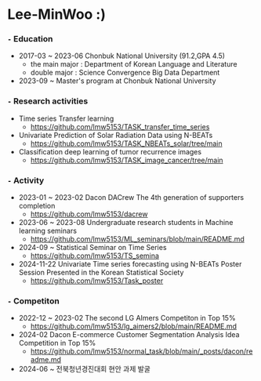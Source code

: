 # Lee-MinWoo :)

### `-` Education
- 2017-03 ~ 2023-06 Chonbuk National University (91.2,GPA 4.5)
  - the main major : Department of Korean Language and Literature
  - double major : Science Convergence Big Data Department
- 2023-09 ~ Master's program at Chonbuk National University 


### `-` Research activities
- Time series Transfer learning
  - https://github.com/lmw5153/TASK_transfer_time_series
- Univariate Prediction of Solar Radiation Data using N-BEATs
  - https://github.com/lmw5153/TASK_NBEATs_solar/tree/main
- Classification deep learning of tumor recurrence images
  - https://github.com/lmw5153/TASK_image_cancer/tree/main

### `-` Activity 
- 2023-01 ~ 2023-02 Dacon DACrew The 4th generation of supporters completion
  - https://github.com/lmw5153/dacrew
- 2023-06 ~ 2023-08 Undergraduate research students in Machine learning seminars
  - https://github.com/lmw5153/ML_seminars/blob/main/README.md
- 2024-09 ~ Statistical Seminar on Time Series
  - https://github.com/lmw5153/TS_semina
- 2024-11-22 Univariate Time series forecasting using N-BEATs Poster Session Presented in the Korean Statistical Society
  - https://github.com/lmw5153/Task_poster 



### `-` Competiton
- 2022-12 ~ 2023-02 The second LG AImers Competiton in Top 15%
  - https://github.com/lmw5153/lg_aimers2/blob/main/README.md
- 2024-02 Dacon E-commerce Customer Segmentation Analysis Idea Competition in Top 15%
  - https://github.com/lmw5153/normal_task/blob/main/_posts/dacon/readme.md
- 2024-06 ~ 전북청년경진대회 현안 과제 발굴
